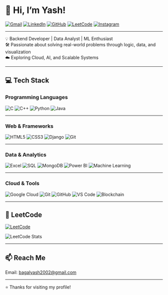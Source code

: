 # 👋 Hi, I’m Yash! 

[![Gmail](https://img.shields.io/badge/-Gmail-red?style=flat-square&logo=gmail&logoColor=white)](mailto:bagalyash2002@gmail.com)
[![LinkedIn](https://img.shields.io/badge/-LinkedIn-blue?style=flat-square&logo=linkedin&logoColor=white)](https://www.linkedin.com/in/yashkumarbagal/)
[![GitHub](https://img.shields.io/badge/-GitHub-black?style=flat-square&logo=github&logoColor=white)](https://github.com/yashkumarbagal)
[![LeetCode](https://img.shields.io/badge/-LeetCode-orange?style=flat-square&logo=leetcode&logoColor=white)](https://leetcode.com/u/yashkumarbagal/)
[![Instagram](https://img.shields.io/badge/-Instagram-purple?style=flat-square&logo=instagram&logoColor=white)](https://instagram.com/sho.nobi)

----



 
💡 Backend Developer | Data Analyst | ML Enthusiast  
🛠 Passionate about solving real-world problems through logic, data, and visualization  
☁️ Exploring Cloud, AI, and Scalable Systems


----



## 💻 Tech Stack

### Programming Languages
![C](https://img.shields.io/badge/C-%2300599C.svg?style=flat&logo=c&logoColor=white)
![C++](https://img.shields.io/badge/C++-%2300599C.svg?style=flat&logo=c%2B%2B&logoColor=white)
![Python](https://img.shields.io/badge/Python-3670A0?style=flat&logo=python&logoColor=ffdd54)
![Java](https://img.shields.io/badge/Java-%23ED8B00.svg?style=flat&logo=java&logoColor=white)


---



### Web & Frameworks
![HTML5](https://img.shields.io/badge/HTML5-E34F26?style=flat&logo=html5&logoColor=white)
![CSS3](https://img.shields.io/badge/CSS3-1572B6?style=flat&logo=css3&logoColor=white)
![Django](https://img.shields.io/badge/Django-%23092E20.svg?style=flat&logo=django&logoColor=white)
![Git](https://img.shields.io/badge/Git-%23F05033.svg?style=flat&logo=git&logoColor=white)


---




### Data & Analytics
![Excel](https://img.shields.io/badge/Microsoft_Excel-217346?style=flat&logo=microsoft-excel&logoColor=white)
![SQL](https://img.shields.io/badge/SQL-07405e?style=flat&logo=postgresql&logoColor=white)
![MongoDB](https://img.shields.io/badge/MongoDB-%234ea94b.svg?style=flat&logo=mongodb&logoColor=white)
![Power BI](https://img.shields.io/badge/Power_BI-F2C811?style=flat&logo=power-bi&logoColor=black)
![Machine Learning](https://img.shields.io/badge/Machine%20Learning-FF6F00.svg?style=flat&logo=tensorflow&logoColor=white)



---



### Cloud & Tools
![Google Cloud](https://img.shields.io/badge/Google_Cloud-4285F4.svg?style=flat&logo=google-cloud&logoColor=white)
![Git](https://img.shields.io/badge/Git-F05033?style=flat&logo=git&logoColor=white)
![GitHub](https://img.shields.io/badge/GitHub-181717?style=flat&logo=github&logoColor=white)
![VS Code](https://img.shields.io/badge/VS%20Code-%23007ACC.svg?style=flat&logo=visual-studio-code&logoColor=white)
![Blockchain](https://img.shields.io/badge/Blockchain-%2302405C.svg?style=flat&logo=blockchain-dot-com&logoColor=white)


---


## 🧠 LeetCode

[![LeetCode](https://img.shields.io/badge/LeetCode-FFA116.svg?style=flat&logo=leetcode&logoColor=black)](https://leetcode.com/u/yashkumarbagal/)

![LeetCode Stats](https://leetcard.jacoblin.cool/yashkumarbagal?theme=light&font=baloo&ext=heatmap)

----


## 📫 Reach Me
Email: [bagalyash2002@gmail.com](mailto:bagalyash2002@gmail.com)


---

⭐️ Thanks for visiting my profile!
